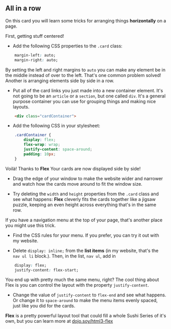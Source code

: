 ## All in a row

On this card you will learn some tricks for arranging things **horizontally** on a page.

First, getting stuff centered! 

+ Add the following CSS properties to the `.card` class:

```css
    margin-left: auto;
    margin-right: auto;
```

By setting the left and right margins to `auto` you can make any element be in the middle instead of over to the left. 
That's one common problem solved! Another is arranging elements side by side in a row. 

+ Put all of the card links you just made into a new container element. It's not going to be an `article` or a `section`, but one called `div`. It's a general purpose container you can use for grouping things and making nice layouts.

```html
    <div class="cardContainer">
```

+ Add the following CSS in your stylesheet:

```css
    .cardContainer {
        display: flex;
        flex-wrap: wrap;
        justify-content: space-around;
        padding: 10px;
    }
```

Voilà! Thanks to **Flex** Your cards are now displayed side by side! 

+ Drag the edge of your window to make the website wider and narrower and watch how the cards move around to fit the window size.

+ Try deleting the `width` and `height` properties from the `.card` class and see what happens: **Flex** cleverly fits the cards together like a jigsaw puzzle, keeping an even height across everything that's in the same row.

If you have a navigation menu at the top of your page, that's another place you might use this trick. 

+ Find the CSS rules for your menu. If you prefer, you can try it out with my website. 

+ Delete `display: inline;` from the **list items** \(in my website, that's the `nav ul li` block.\). Then, in the list, `nav ul`, add in 

```css
    display: flex;
    justify-content: flex-start;
```
   
You end up with pretty much the same menu, right? The cool thing about Flex is you can control the layout with the property `justify-content`. 

+ Change the value of `justify-content` to `flex-end` and see what happens. Or change it to `space-around` to make the menu items evenly spaced, just like you did for the cards.

**Flex** is a pretty powerful layout tool that could fill a whole Sushi Series of it's own, but you can learn more at [dojo.soy/html3-flex](http://dojo.soy/html3-flex)
